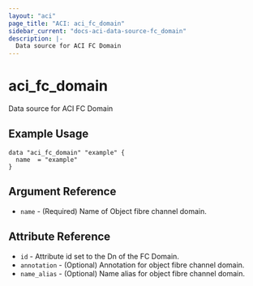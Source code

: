 ```yaml
---
layout: "aci"
page_title: "ACI: aci_fc_domain"
sidebar_current: "docs-aci-data-source-fc_domain"
description: |-
  Data source for ACI FC Domain
---
```


# aci_fc_domain

Data source for ACI FC Domain

## Example Usage

```hcl
data "aci_fc_domain" "example" {
  name  = "example"
}
```

## Argument Reference

- `name` - (Required) Name of Object fibre channel domain.

## Attribute Reference

- `id` - Attribute id set to the Dn of the FC Domain.
- `annotation` - (Optional) Annotation for object fibre channel domain.
- `name_alias` - (Optional) Name alias for object fibre channel domain.
